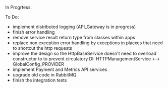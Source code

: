 In Progrtess.

To Do: 
- implement distributed logging (API_Gateway is in progress)
- finish error handling
- remove service result return type from classes within apps
- replace non exception error handling by exceptions in placxes that need to shortcut the http requests
- improve the design so the HttpBaseService doesn't need to overload constructor to to prevent circulatory DI: HTTPManagementService <--> GlobalConfig_PROVIDER
- implement Payment and Metrics API services
- upgrade old code in RabbitMQ
- finish the integration tests
